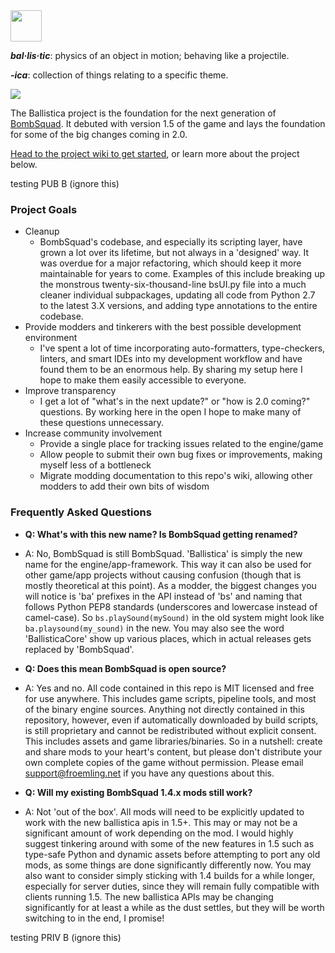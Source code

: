 <img src="https://files.ballistica.net/ballistica_media/ballistica_logo_half.png" height="50">

***bal·lis·tic***: physics of an object in motion; behaving like a projectile.

***-ica***: collection of things relating to a specific theme.

![](https://github.com/efroemling/ballistica/workflows/CI/badge.svg)

The Ballistica project is the foundation for the next generation of [BombSquad](https://www.froemling.net/apps/bombsquad). It debuted with version 1.5 of the game and lays the foundation for some of the big changes coming in 2.0.

[Head to the project wiki to get started](https://github.com/efroemling/ballistica/wiki), or learn more about the project below.

testing PUB B (ignore this)

### Project Goals
* Cleanup
  * BombSquad's codebase, and especially its scripting layer, have grown a lot over its lifetime, but not always in a 'designed' way. It was overdue for a major refactoring, which should keep it more maintainable for years to come. Examples of this include breaking up the monstrous twenty-six-thousand-line bsUI.py file into a much cleaner individual subpackages, updating all code from Python 2.7 to the latest 3.X versions, and adding type annotations to the entire codebase.
* Provide modders and tinkerers with the best possible development environment
  * I've spent a lot of time incorporating auto-formatters, type-checkers, linters, and smart IDEs into my development workflow and have found them to be an enormous help. By sharing my setup here I hope to make them easily accessible to everyone.
* Improve transparency
  * I get a lot of "what's in the next update?" or "how is 2.0 coming?" questions. By working here in the open I hope to make many of these questions unnecessary.
* Increase community involvement
  * Provide a single place for tracking issues related to the engine/game
  * Allow people to submit their own bug fixes or improvements, making myself less of a bottleneck
  * Migrate modding documentation to this repo's wiki, allowing other modders to add their own bits of wisdom

### Frequently Asked Questions
* **Q: What's with this new name? Is BombSquad getting renamed?**
* A: No, BombSquad is still BombSquad. 'Ballistica' is simply the new name for the engine/app-framework. This way it can also be used for other game/app projects without causing confusion (though that is mostly theoretical at this point). As a modder, the biggest changes you will notice is 'ba' prefixes in the API instead of 'bs' and naming that follows Python PEP8 standards (underscores and lowercase instead of camel-case). So `bs.playSound(mySound)` in the old system might look like `ba.playsound(my_sound)` in the new. You may also see the word 'BallisticaCore' show up various places, which in actual releases gets replaced by 'BombSquad'.

* **Q: Does this mean BombSquad is open source?**
* A: Yes and no. All code contained in this repo is MIT licensed and free for use anywhere. This includes game scripts, pipeline tools, and most of the binary engine sources. Anything not directly contained in this repository, however, even if automatically downloaded by build scripts, is still proprietary and cannot be redistributed without explicit consent. This includes assets and game libraries/binaries. So in a nutshell: create and share mods to your heart's content, but please don't distribute your own complete copies of the game without permission. Please email support@froemling.net if you have any questions about this.

* **Q: Will my existing BombSquad 1.4.x mods still work?**
* A: Not 'out of the box'. All mods will need to be explicitly updated to work with the new ballistica apis in 1.5+. This may or may not be a significant amount of work depending on the mod. I would highly suggest tinkering around with some of the new features in 1.5 such as type-safe Python and dynamic assets before attempting to port any old mods, as some things are done significantly differently now. You may also want to consider simply sticking with 1.4 builds for a while longer, especially for server duties, since they will remain fully compatible with clients running 1.5. The new ballistica APIs may be changing significantly for at least a while as the dust settles, but they will be worth switching to in the end, I promise!

testing PRIV B (ignore this)
